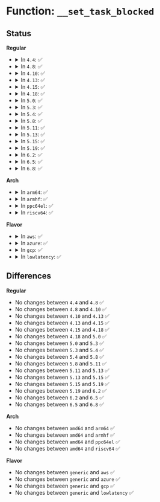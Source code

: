 # Function: <code>__set_task_blocked</code>

## Status
<b>Regular</b>
<ul>
<li>
<details>
<summary>In <code>4.4</code>: ✅</summary>

```c
void __set_task_blocked(struct task_struct *tsk, const sigset_t *newset);
```

**Collision:** Unique Static

**Inline:** No

**Transformation:** False

**Instances:**

```
In kernel/signal.c (ffffffff8108e040)
Location: kernel/signal.c:2459
Inline: False
Direct callers:
  - kernel/signal.c:__set_current_blocked
  - kernel/signal.c:do_sigtimedwait
```
**Symbols:**

```
ffffffff8108e040-ffffffff8108e0d3: __set_task_blocked (STB_LOCAL)
```
</details>
</li>
<li>
<details>
<summary>In <code>4.8</code>: ✅</summary>

```c
void __set_task_blocked(struct task_struct *tsk, const sigset_t *newset);
```

**Collision:** Unique Static

**Inline:** No

**Transformation:** False

**Instances:**

```
In kernel/signal.c (ffffffff810910c0)
Location: kernel/signal.c:2459
Inline: False
Direct callers:
  - kernel/signal.c:do_sigtimedwait
  - kernel/signal.c:__set_current_blocked
```
**Symbols:**

```
ffffffff810910c0-ffffffff81091156: __set_task_blocked (STB_LOCAL)
```
</details>
</li>
<li>
<details>
<summary>In <code>4.10</code>: ✅</summary>

```c
void __set_task_blocked(struct task_struct *tsk, const sigset_t *newset);
```

**Collision:** Unique Static

**Inline:** No

**Transformation:** False

**Instances:**

```
In kernel/signal.c (ffffffff81096030)
Location: kernel/signal.c:2465
Inline: False
Direct callers:
  - kernel/signal.c:do_sigtimedwait
  - kernel/signal.c:__set_current_blocked
```
**Symbols:**

```
ffffffff81096030-ffffffff810960c1: __set_task_blocked (STB_LOCAL)
```
</details>
</li>
<li>
<details>
<summary>In <code>4.13</code>: ✅</summary>

```c
void __set_task_blocked(struct task_struct *tsk, const sigset_t *newset);
```

**Collision:** Unique Static

**Inline:** No

**Transformation:** False

**Instances:**

```
In kernel/signal.c (ffffffff81093010)
Location: kernel/signal.c:2486
Inline: False
Direct callers:
  - kernel/signal.c:do_sigtimedwait
  - kernel/signal.c:__set_current_blocked
```
**Symbols:**

```
ffffffff81093010-ffffffff810930a1: __set_task_blocked (STB_LOCAL)
```
</details>
</li>
<li>
<details>
<summary>In <code>4.15</code>: ✅</summary>

```c
void __set_task_blocked(struct task_struct *tsk, const sigset_t *newset);
```

**Collision:** Unique Static

**Inline:** No

**Transformation:** False

**Instances:**

```
In kernel/signal.c (ffffffff81099ef0)
Location: kernel/signal.c:2487
Inline: False
Direct callers:
  - kernel/signal.c:do_sigtimedwait
  - kernel/signal.c:__set_current_blocked
```
**Symbols:**

```
ffffffff81099ef0-ffffffff81099f81: __set_task_blocked (STB_LOCAL)
```
</details>
</li>
<li>
<details>
<summary>In <code>4.18</code>: ✅</summary>

```c
void __set_task_blocked(struct task_struct *tsk, const sigset_t *newset);
```

**Collision:** Unique Static

**Inline:** No

**Transformation:** False

**Instances:**

```
In kernel/signal.c (ffffffff8109def0)
Location: kernel/signal.c:2620
Inline: False
Direct callers:
  - kernel/signal.c:__set_current_blocked
```
**Symbols:**

```
ffffffff8109def0-ffffffff8109df7f: __set_task_blocked (STB_LOCAL)
```
</details>
</li>
<li>
<details>
<summary>In <code>5.0</code>: ✅</summary>

```c
void __set_task_blocked(struct task_struct *tsk, const sigset_t *newset);
```

**Collision:** Unique Static

**Inline:** No

**Transformation:** False

**Instances:**

```
In kernel/signal.c (ffffffff810a6200)
Location: kernel/signal.c:2719
Inline: False
Direct callers:
  - kernel/signal.c:__set_current_blocked
```
**Symbols:**

```
ffffffff810a6200-ffffffff810a628f: __set_task_blocked (STB_LOCAL)
```
</details>
</li>
<li>
<details>
<summary>In <code>5.3</code>: ✅</summary>

```c
void __set_task_blocked(struct task_struct *tsk, const sigset_t *newset);
```

**Collision:** Unique Static

**Inline:** No

**Transformation:** False

**Instances:**

```
In kernel/signal.c (ffffffff810aaef0)
Location: kernel/signal.c:2878
Inline: False
Direct callers:
  - kernel/signal.c:__set_current_blocked
```
**Symbols:**

```
ffffffff810aaef0-ffffffff810aaf84: __set_task_blocked (STB_LOCAL)
```
</details>
</li>
<li>
<details>
<summary>In <code>5.4</code>: ✅</summary>

```c
void __set_task_blocked(struct task_struct *tsk, const sigset_t *newset);
```

**Collision:** Unique Static

**Inline:** No

**Transformation:** False

**Instances:**

```
In kernel/signal.c (ffffffff810b14f0)
Location: kernel/signal.c:2883
Inline: False
Direct callers:
  - kernel/signal.c:__set_current_blocked
```
**Symbols:**

```
ffffffff810b14f0-ffffffff810b1584: __set_task_blocked (STB_LOCAL)
```
</details>
</li>
<li>
<details>
<summary>In <code>5.8</code>: ✅</summary>

```c
void __set_task_blocked(struct task_struct *tsk, const sigset_t *newset);
```

**Collision:** Unique Static

**Inline:** No

**Transformation:** False

**Instances:**

```
In kernel/signal.c (ffffffff810b8510)
Location: kernel/signal.c:2901
Inline: False
Direct callers:
  - kernel/signal.c:__ia32_sys_ssetmask
  - kernel/signal.c:__x64_sys_ssetmask
  - kernel/signal.c:do_sigtimedwait
```
**Symbols:**

```
ffffffff810b8510-ffffffff810b8578: __set_task_blocked (STB_LOCAL)
```
</details>
</li>
<li>
<details>
<summary>In <code>5.11</code>: ✅</summary>

```c
void __set_task_blocked(struct task_struct *tsk, const sigset_t *newset);
```

**Collision:** Unique Static

**Inline:** No

**Transformation:** False

**Instances:**

```
In kernel/signal.c (ffffffff810b37c0)
Location: kernel/signal.c:2921
Inline: False
Direct callers:
  - kernel/signal.c:__ia32_sys_ssetmask
  - kernel/signal.c:__x64_sys_ssetmask
  - kernel/signal.c:do_sigtimedwait
```
**Symbols:**

```
ffffffff810b37c0-ffffffff810b3828: __set_task_blocked (STB_LOCAL)
```
</details>
</li>
<li>
<details>
<summary>In <code>5.13</code>: ✅</summary>

```c
void __set_task_blocked(struct task_struct *tsk, const sigset_t *newset);
```

**Collision:** Unique Static

**Inline:** No

**Transformation:** False

**Instances:**

```
In kernel/signal.c (ffffffff810b4ce0)
Location: kernel/signal.c:2943
Inline: False
Direct callers:
  - kernel/signal.c:sigsuspend
  - kernel/signal.c:__ia32_sys_ssetmask
  - kernel/signal.c:__x64_sys_ssetmask
  - kernel/signal.c:do_sigtimedwait
  - kernel/signal.c:set_compat_user_sigmask
  - kernel/signal.c:set_user_sigmask
  - kernel/signal.c:sigprocmask
  - kernel/signal.c:signal_setup_done
```
**Symbols:**

```
ffffffff810b4ce0-ffffffff810b4d48: __set_task_blocked (STB_LOCAL)
```
</details>
</li>
<li>
<details>
<summary>In <code>5.15</code>: ✅</summary>

```c
void __set_task_blocked(struct task_struct *tsk, const sigset_t *newset);
```

**Collision:** Unique Static

**Inline:** No

**Transformation:** False

**Instances:**

```
In kernel/signal.c (ffffffff810c6f80)
Location: kernel/signal.c:3028
Inline: False
Direct callers:
  - kernel/signal.c:sigsuspend
  - kernel/signal.c:__ia32_sys_ssetmask
  - kernel/signal.c:__x64_sys_ssetmask
  - kernel/signal.c:do_sigtimedwait
  - kernel/signal.c:set_compat_user_sigmask
  - kernel/signal.c:set_user_sigmask
  - kernel/signal.c:sigprocmask
```
**Symbols:**

```
ffffffff810c6f80-ffffffff810c6fe8: __set_task_blocked (STB_LOCAL)
```
</details>
</li>
<li>
<details>
<summary>In <code>5.19</code>: ✅</summary>

```c
void __set_task_blocked(struct task_struct *tsk, const sigset_t *newset);
```

**Collision:** Unique Static

**Inline:** No

**Transformation:** False

**Instances:**

```
In kernel/signal.c (ffffffff810debc0)
Location: kernel/signal.c:3008
Inline: False
Direct callers:
  - kernel/signal.c:sigsuspend
  - kernel/signal.c:__ia32_sys_ssetmask
  - kernel/signal.c:__x64_sys_ssetmask
  - kernel/signal.c:__ia32_sys_sigprocmask
  - kernel/signal.c:__x64_sys_sigprocmask
  - kernel/signal.c:do_sigtimedwait
  - kernel/signal.c:set_compat_user_sigmask
  - kernel/signal.c:set_user_sigmask
  - kernel/signal.c:sigprocmask
  - kernel/signal.c:signal_setup_done
```
**Symbols:**

```
ffffffff810debc0-ffffffff810dec34: __set_task_blocked (STB_LOCAL)
```
</details>
</li>
<li>
<details>
<summary>In <code>6.2</code>: ✅</summary>

```c
void __set_task_blocked(struct task_struct *tsk, const sigset_t *newset);
```

**Collision:** Unique Static

**Inline:** No

**Transformation:** False

**Instances:**

```
In kernel/signal.c (ffffffff810ff270)
Location: kernel/signal.c:3010
Inline: False
Direct callers:
  - kernel/signal.c:sigsuspend
  - kernel/signal.c:__ia32_sys_ssetmask
  - kernel/signal.c:__x64_sys_ssetmask
  - kernel/signal.c:__ia32_sys_sigprocmask
  - kernel/signal.c:__x64_sys_sigprocmask
  - kernel/signal.c:do_sigtimedwait
  - kernel/signal.c:set_compat_user_sigmask
  - kernel/signal.c:set_user_sigmask
  - kernel/signal.c:sigprocmask
  - kernel/signal.c:signal_setup_done
```
**Symbols:**

```
ffffffff810ff270-ffffffff810ff2e4: __set_task_blocked (STB_LOCAL)
```
</details>
</li>
<li>
<details>
<summary>In <code>6.5</code>: ✅</summary>

```c
void __set_task_blocked(struct task_struct *tsk, const sigset_t *newset);
```

**Collision:** Unique Static

**Inline:** No

**Transformation:** False

**Instances:**

```
In kernel/signal.c (ffffffff8110b2c0)
Location: kernel/signal.c:3034
Inline: False
Direct callers:
  - kernel/signal.c:sigsuspend
  - kernel/signal.c:__ia32_sys_ssetmask
  - kernel/signal.c:__x64_sys_ssetmask
  - kernel/signal.c:__ia32_sys_sigprocmask
  - kernel/signal.c:__x64_sys_sigprocmask
  - kernel/signal.c:set_compat_user_sigmask
  - kernel/signal.c:set_user_sigmask
  - kernel/signal.c:sigprocmask
  - kernel/signal.c:signal_setup_done
```
**Symbols:**

```
ffffffff8110b2c0-ffffffff8110b334: __set_task_blocked (STB_LOCAL)
```
</details>
</li>
<li>
<details>
<summary>In <code>6.8</code>: ✅</summary>

```c
void __set_task_blocked(struct task_struct *tsk, const sigset_t *newset);
```

**Collision:** Unique Static

**Inline:** No

**Transformation:** False

**Instances:**

```
In kernel/signal.c (ffffffff81114920)
Location: kernel/signal.c:3045
Inline: False
Direct callers:
  - kernel/signal.c:sigsuspend
  - kernel/signal.c:__ia32_sys_ssetmask
  - kernel/signal.c:__x64_sys_ssetmask
  - kernel/signal.c:__ia32_sys_sigprocmask
  - kernel/signal.c:__x64_sys_sigprocmask
  - kernel/signal.c:set_compat_user_sigmask
  - kernel/signal.c:set_user_sigmask
  - kernel/signal.c:sigprocmask
  - kernel/signal.c:signal_setup_done
```
**Symbols:**

```
ffffffff81114920-ffffffff8111499d: __set_task_blocked (STB_LOCAL)
```
</details>
</li>
</ul>
<b>Arch</b>
<ul>
<li>
<details>
<summary>In <code>arm64</code>: ✅</summary>

```c
void __set_task_blocked(struct task_struct *tsk, const sigset_t *newset);
```

**Collision:** Unique Static

**Inline:** No

**Transformation:** False

**Instances:**

```
In kernel/signal.c (ffff80001010d128)
Location: kernel/signal.c:2883
Inline: False
Direct callers:
  - kernel/signal.c:__set_current_blocked
```
**Symbols:**

```
ffff80001010d128-ffff80001010d1c8: __set_task_blocked (STB_LOCAL)
```
</details>
</li>
<li>
<details>
<summary>In <code>armhf</code>: ✅</summary>

```c
void __set_task_blocked(struct task_struct *tsk, const sigset_t *newset);
```

**Collision:** Unique Static

**Inline:** No

**Transformation:** False

**Instances:**

```
In kernel/signal.c (c03653a0)
Location: kernel/signal.c:2883
Inline: False
Direct callers:
  - kernel/signal.c:do_sigtimedwait
  - kernel/signal.c:__set_current_blocked
```
**Symbols:**

```
c03653a0-c036546c: __set_task_blocked (STB_LOCAL)
```
</details>
</li>
<li>
<details>
<summary>In <code>ppc64el</code>: ✅</summary>

```c
void __set_task_blocked(struct task_struct *tsk, const sigset_t *newset);
```

**Collision:** Unique Static

**Inline:** No

**Transformation:** False

**Instances:**

```
In kernel/signal.c (c000000000154200)
Location: kernel/signal.c:2883
Inline: False
Direct callers:
  - kernel/signal.c:__set_current_blocked
```
**Symbols:**

```
c000000000154200-c0000000001542b8: __set_task_blocked (STB_LOCAL)
```
</details>
</li>
<li>
<details>
<summary>In <code>riscv64</code>: ✅</summary>

```c
void __set_task_blocked(struct task_struct *tsk, const sigset_t *newset);
```

**Collision:** Unique Static

**Inline:** No

**Transformation:** False

**Instances:**

```
In kernel/signal.c (ffffffe0000ce652)
Location: kernel/signal.c:2883
Inline: False
Direct callers:
  - kernel/signal.c:__se_sys_rt_sigtimedwait
  - kernel/signal.c:__set_current_blocked
```
**Symbols:**

```
ffffffe0000ce652-ffffffe0000ce6be: __set_task_blocked (STB_LOCAL)
```
</details>
</li>
</ul>
<b>Flavor</b>
<ul>
<li>
<details>
<summary>In <code>aws</code>: ✅</summary>

```c
void __set_task_blocked(struct task_struct *tsk, const sigset_t *newset);
```

**Collision:** Unique Static

**Inline:** No

**Transformation:** False

**Instances:**

```
In kernel/signal.c (ffffffff810ab860)
Location: kernel/signal.c:2883
Inline: False
Direct callers:
  - kernel/signal.c:__set_current_blocked
```
**Symbols:**

```
ffffffff810ab860-ffffffff810ab8f4: __set_task_blocked (STB_LOCAL)
```
</details>
</li>
<li>
<details>
<summary>In <code>azure</code>: ✅</summary>

```c
void __set_task_blocked(struct task_struct *tsk, const sigset_t *newset);
```

**Collision:** Unique Static

**Inline:** No

**Transformation:** False

**Instances:**

```
In kernel/signal.c (ffffffff8109a200)
Location: kernel/signal.c:2883
Inline: False
Direct callers:
  - kernel/signal.c:__set_current_blocked
```
**Symbols:**

```
ffffffff8109a200-ffffffff8109a294: __set_task_blocked (STB_LOCAL)
```
</details>
</li>
<li>
<details>
<summary>In <code>gcp</code>: ✅</summary>

```c
void __set_task_blocked(struct task_struct *tsk, const sigset_t *newset);
```

**Collision:** Unique Static

**Inline:** No

**Transformation:** False

**Instances:**

```
In kernel/signal.c (ffffffff810aadc0)
Location: kernel/signal.c:2883
Inline: False
Direct callers:
  - kernel/signal.c:__set_current_blocked
```
**Symbols:**

```
ffffffff810aadc0-ffffffff810aae54: __set_task_blocked (STB_LOCAL)
```
</details>
</li>
<li>
<details>
<summary>In <code>lowlatency</code>: ✅</summary>

```c
void __set_task_blocked(struct task_struct *tsk, const sigset_t *newset);
```

**Collision:** Unique Static

**Inline:** No

**Transformation:** False

**Instances:**

```
In kernel/signal.c (ffffffff810b2ea0)
Location: kernel/signal.c:2883
Inline: False
Direct callers:
  - kernel/signal.c:__set_current_blocked
```
**Symbols:**

```
ffffffff810b2ea0-ffffffff810b2f34: __set_task_blocked (STB_LOCAL)
```
</details>
</li>
</ul>

## Differences
<b>Regular</b>
<ul>
<li>
No changes between <code>4.4</code> and <code>4.8</code> ✅
</li>
<li>
No changes between <code>4.8</code> and <code>4.10</code> ✅
</li>
<li>
No changes between <code>4.10</code> and <code>4.13</code> ✅
</li>
<li>
No changes between <code>4.13</code> and <code>4.15</code> ✅
</li>
<li>
No changes between <code>4.15</code> and <code>4.18</code> ✅
</li>
<li>
No changes between <code>4.18</code> and <code>5.0</code> ✅
</li>
<li>
No changes between <code>5.0</code> and <code>5.3</code> ✅
</li>
<li>
No changes between <code>5.3</code> and <code>5.4</code> ✅
</li>
<li>
No changes between <code>5.4</code> and <code>5.8</code> ✅
</li>
<li>
No changes between <code>5.8</code> and <code>5.11</code> ✅
</li>
<li>
No changes between <code>5.11</code> and <code>5.13</code> ✅
</li>
<li>
No changes between <code>5.13</code> and <code>5.15</code> ✅
</li>
<li>
No changes between <code>5.15</code> and <code>5.19</code> ✅
</li>
<li>
No changes between <code>5.19</code> and <code>6.2</code> ✅
</li>
<li>
No changes between <code>6.2</code> and <code>6.5</code> ✅
</li>
<li>
No changes between <code>6.5</code> and <code>6.8</code> ✅
</li>
</ul>
<b>Arch</b>
<ul>
<li>
No changes between <code>amd64</code> and <code>arm64</code> ✅
</li>
<li>
No changes between <code>amd64</code> and <code>armhf</code> ✅
</li>
<li>
No changes between <code>amd64</code> and <code>ppc64el</code> ✅
</li>
<li>
No changes between <code>amd64</code> and <code>riscv64</code> ✅
</li>
</ul>
<b>Flavor</b>
<ul>
<li>
No changes between <code>generic</code> and <code>aws</code> ✅
</li>
<li>
No changes between <code>generic</code> and <code>azure</code> ✅
</li>
<li>
No changes between <code>generic</code> and <code>gcp</code> ✅
</li>
<li>
No changes between <code>generic</code> and <code>lowlatency</code> ✅
</li>
</ul>
